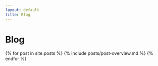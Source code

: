 ```yaml
---
layout: default
title: Blog
---
```


# Blog

{% for post in site.posts %}
{% include posts/post-overview.md %}
{% endfor %}
